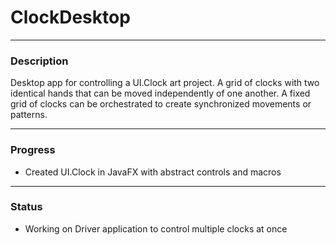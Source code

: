 # ClockDesktop
***
### Description
Desktop app for controlling a UI.Clock art project. A grid of clocks with two identical hands that
can be moved independently of one another. A fixed grid of clocks can be orchestrated to create
synchronized movements or patterns.
***
### Progress
* Created UI.Clock in JavaFX with abstract controls and macros
***
### Status
* Working on Driver application to control multiple clocks at once